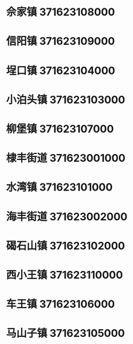 # 佘家镇 371623108000
# 信阳镇 371623109000
# 埕口镇 371623104000
# 小泊头镇 371623103000
# 柳堡镇 371623107000
# 棣丰街道 371623001000
# 水湾镇 371623101000
# 海丰街道 371623002000
# 碣石山镇 371623102000
# 西小王镇 371623110000
# 车王镇 371623106000
# 马山子镇 371623105000
